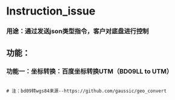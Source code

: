 # Instruction_issue
### 用途：通过发送json类型指令，客户对底盘进行控制
## 功能：
### 功能一：坐标转换：百度坐标转换UTM（BD09LL to UTM）
```

# 注：bd09转wgs84来源--https://github.com/gaussic/geo_convert

```
